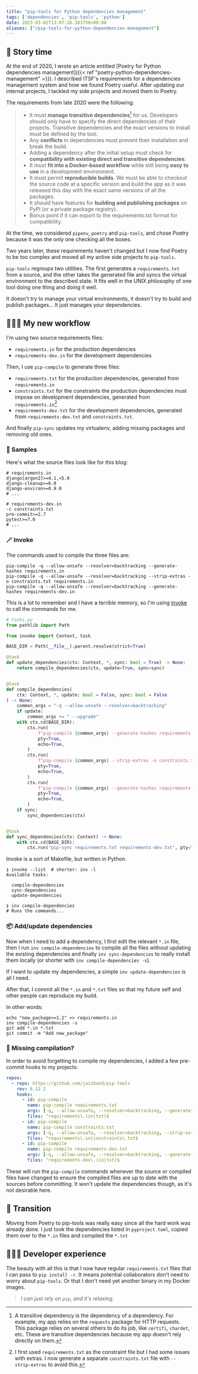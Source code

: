 ```yaml
---
title: "pip-tools for Python dependencies management"
tags: ['dependencies', 'pip-tools', 'python']
date: 2023-03-02T13:07:26.381756+00:00
aliases: ["/pip-tools-for-python-dependencies-management"]
---
```

## 📖 Story time

At the end of 2020, I wrote an article entitled [Poetry for Python dependencies management]({{< ref "poetry-python-dependencies-management" >}}). I described ITSF's requirements for a dependencies management system and how we found Poetry useful. After updating our internal projects, I tackled my side projects and moved them to Poetry.

The requirements from late 2020 were the following:

> * It must **manage transitive dependencies**[^transitive] for us. Developers should only have to specify the direct dependencies of their projects. Transitive dependencies and the exact versions to install must be defined by the tool.
> * Any **conflicts** in dependencies must prevent their installation and break the build.
> * Adding a dependency after the initial setup must check for **compatibility with existing direct and transitive dependencies**.
> * It must **fit into a Docker-based workflow** while still being **easy to use** in a development environment.
> * It must permit **reproducible builds**. We must be able to checkout the source code at a specific version and build the app as it was released this day with the exact same versions of all the packages.
> * It should have features for **building and publishing packages** on PyPI (or a private package registry).
> * Bonus point if it can export to the requirements.txt format for compatibility.

[^transitive]: A transitive dependency is the dependency of a dependency. For example, my app relies on the `requests` package for HTTP requests. This package relies on several others to do its job, like `certifi`, `chardet`, etc. These are transitive dependencies because my app doesn't rely directly on them.

At the time, we considered `pipenv`, `poetry` and `pip-tools`, and chose Poetry because it was the only one checking all the boxes.

Two years later, these requirements haven't changed but I now find Poetry to be too complex and moved all my active side projects to `pip-tools`.

`pip-tools` regroups two utilities. The first generates a `requirements.txt` from a source, and the other takes the generated file and syncs the virtual environment to the described state. It fits well in the UNIX philosophy of one tool doing one thing and doing it well.

It doesn't try to manage your virtual environments, it doesn't try to build and publish packages... It just manages your dependencies.

## 👨🏻‍🔧 My new workflow

I'm using two source requirements files:

* `requirements.in` for the production dependencies
* `requirements-dev.in` for the development dependencies

Then, I use `pip-compile` to generate three files:

* `requirements.txt` for the production dependencies, generated from `requirements.in`
* `constraints.txt` for the constraints the production dependencies must impose on development dependencies, generated from `requirements.in`[^constraints]
* `requirements-dev.txt` for the development dependencies, generated from `requirements-dev.txt` and `constraints.txt`.

[^constraints]: I first used `requirements.txt` as the constraint file but I had some issues with extras. I now generate a separate `constraints.txt` file with `--strip-extras` to avoid this.

And finally `pip-sync` updates my virtualenv, adding missing packages and removing old ones.

### 📑 Samples

Here's what the source files look like for this blog:

```plain
# requirements.in
django[argon2]>=4.1,<5.0
django-cleanup>=6.0
django-environ>=0.9.0
# ...
```

```plain
# requirements-dev.in
-c constraints.txt
pre-commit>=2.7
pytest>=7.0
# ...
```

### 🪄 Invoke

The commands used to compile the three files are:

```shell
pip-compile -q --allow-unsafe --resolver=backtracking --generate-hashes requirements.in
pip-compile -q --allow-unsafe --resolver=backtracking --strip-extras -o constraints.txt requirements.in
pip-compile -q --allow-unsafe --resolver=backtracking --generate-hashes requirements-dev.in
```

This is a lot to remember and I have a terrible memory, so I'm using [invoke](https://www.pyinvoke.org/) to call the commands for me.

```python
# tasks.py
from pathlib import Path

from invoke import Context, task

BASE_DIR = Path(__file__).parent.resolve(strict=True)

@task
def update_dependencies(ctx: Context, *, sync: bool = True) -> None:
    return compile_dependencies(ctx, update=True, sync=sync)


@task
def compile_dependencies(
    ctx: Context, *, update: bool = False, sync: bool = False
) -> None:
    common_args = "-q --allow-unsafe --resolver=backtracking"
    if update:
        common_args += " --upgrade"
    with ctx.cd(BASE_DIR):
        ctx.run(
            f"pip-compile {common_args} --generate-hashes requirements.in",
            pty=True,
            echo=True,
        )
        ctx.run(
            f"pip-compile {common_args} --strip-extras -o constraints.txt requirements.in",
            pty=True,
            echo=True,
        )
        ctx.run(
            f"pip-compile {common_args} --generate-hashes requirements-dev.in",
            pty=True,
            echo=True,
        )
    if sync:
        sync_dependencies(ctx)


@task
def sync_dependencies(ctx: Context) -> None:
    with ctx.cd(BASE_DIR):
        ctx.run("pip-sync requirements.txt requirements-dev.txt", pty=True, echo=True)
```

Invoke is a sort of Makefile, but written in Python.

```shell
❯ invoke --list  # shorter: inv -l
Available tasks:

  compile-dependencies
  sync-dependencies
  update-dependencies

❯ inv compile-dependencies
# Runs the commands...
```

### 📦 Add/update dependencies

Now when I need to add a dependency, I first edit the relevant `*.in` file, then I run `inv compile-dependencies` to compile all the files without updating the existing dependencies and finally `inv sync-dependencies` to really install them locally (or shorter with `inv compile-dependencies -s`).

If I want to update my dependencies, a simple `inv update-dependencies` is all I need.

After that, I commit all the `*.in` and `*.txt` files so that my future self and other people can reproduce my build.

In other words:

```shell
echo "new_package>=1.2" >> requirements.in
inv compile-dependencies -s
git add *.in *.txt
git commit -m "Add new_package"
```

### 👀 Missing compilation?

In order to avoid forgetting to compile my dependencies, I added a few pre-commit hooks to my projects:

```yaml
repos:
  - repo: https://github.com/jazzband/pip-tools
    rev: 6.12.2
    hooks:
      - id: pip-compile
        name: pip-compile requirements.txt
        args: [-q, --allow-unsafe, --resolver=backtracking, --generate-hashes, requirements.in]
        files: ^requirements\.(in|txt)$
      - id: pip-compile
        name: pip-compile constraints.txt
        args: [-q, --allow-unsafe, --resolver=backtracking, --strip-extras, --output-file=constraints.txt, requirements.in]
        files: ^requirements\.in|constraints\.txt$
      - id: pip-compile
        name: pip-compile requirements-dev.txt
        args: [-q, --allow-unsafe, --resolver=backtracking, --generate-hashes, requirements-dev.in]
        files: ^requirements-dev\.(in|txt)$
```

These will run the `pip-compile` commands whenever the source or compiled files have changed to ensure the compiled files are up to date with the sources before committing. It won't update the dependencies though, as it's not desirable here.

## 🔀 Transition

Moving from Poetry to pip-tools was really easy since all the hard work was already done. I just took the dependencies listed in `pyproject.toml`, copied them over to the `*.in` files and compiled the `*.txt`

## 👨🏻‍💻 Developer experience

The beauty with all this is that I now have regular `requirements.txt` files that I can pass to `pip install -r`. It means potential collaborators don't need to worry about `pip-tools`. Or that I don't need yet another binary in my Docker images.

> *I can just rely on `pip`, and it's relaxing.*
